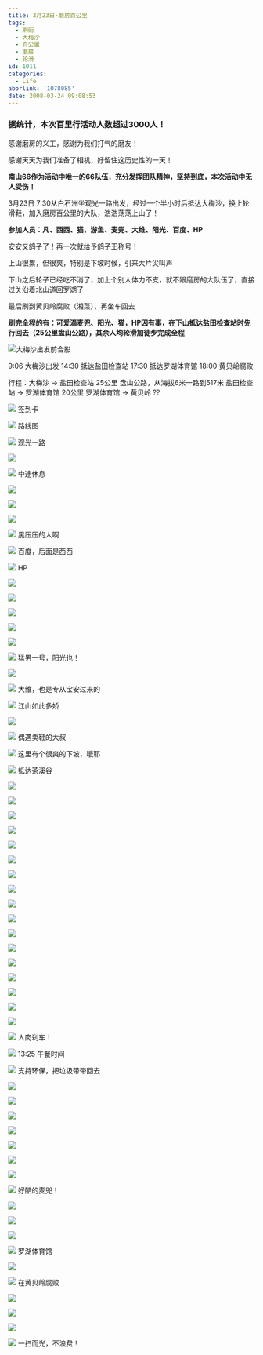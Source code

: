 ```yaml
---
title: 3月23日·磨房百公里
tags:
  - 刷街
  - 大梅沙
  - 百公里
  - 磨房
  - 轮滑
id: 1011
categories:
  - Life
abbrlink: '1078085'
date: 2008-03-24 09:08:53
---
```


### 据统计，本次百里行活动人数超过3000人！

感谢磨房的义工，感谢为我们打气的磨友！

感谢天天为我们准备了相机，好留住这历史性的一天！

**南山66作为活动中唯一的66队伍，充分发挥团队精神，坚持到底，本次活动中无人受伤！**

3月23日 7:30从白石洲坐观光一路出发，经过一个半小时后抵达大梅沙，换上轮滑鞋，加入磨房百公里的大队，浩浩荡荡上山了！

**参加人员：凡、西西、猫、游鱼、麦兜、大维、阳光、百度、HP**

安安又鸽子了！再一次就给予鸽子王称号！

上山很累，但很爽，特别是下坡时候，引来大片尖叫声

下山之后轮子已经吃不消了，加上个别人体力不支，就不跟磨房的大队伍了，直接过关沿着北山道回罗湖了

最后刷到黄贝岭腐败（湘菜），再坐车回去

**刷完全程的有：可爱滴麦兜、阳光、猫，HP因有事，在下山抵达盐田检查站时先行回去（25公里盘山公路），其余人均轮滑加徒步完成全程**

![大梅沙出发前合影](/images/2008/03/24_24_090853_3_9471.jpg)

<!--more-->
9:06 大梅沙出发
14:30 抵达盐田检查站
17:30 抵达罗湖体育馆
18:00 黄贝岭腐败

行程：大梅沙 -> 盐田检查站     25公里 盘山公路，从海拔6米一路到517米
      盐田检查站 -> 罗湖体育馆 20公里
      罗湖体育馆 -> 黄贝岭     ??

![](/images/2008/03/24_24_090853_9467.jpg)
签到卡

![](/images/2008/03/24_24_090853_0_9468.jpg)
路线图

![](/images/2008/03/24_24_090853_1_9469.jpg)
观光一路

![](/images/2008/03/24_24_090853_2_9470.jpg)

![](/images/2008/03/24_24_090853_4_9472.jpg)
中途休息

![](/images/2008/03/24_24_090853_5_9473.jpg)

![](/images/2008/03/24_24_090853_6_9474.jpg)

![](/images/2008/03/24_24_090853_7_9475.jpg)

![](/images/2008/03/24_24_090853_8_9476.jpg)
黑压压的人啊

![](/images/2008/03/24_24_091238_9477.jpg)
百度，后面是西西

![](/images/2008/03/24_24_091238_0_9478.jpg)
HP

![](/images/2008/03/24_24_091238_1_9479.jpg)

![](/images/2008/03/24_24_091238_2_9480.jpg)

![](/images/2008/03/24_24_091238_3_9481.jpg)

![](/images/2008/03/24_24_091238_4_9482.jpg)

![](/images/2008/03/24_24_091238_5_9483.jpg)

![](/images/2008/03/24_24_091238_6_9484.jpg)
猛男一号，阳光也！

![](/images/2008/03/24_24_091238_7_9485.jpg)

![](/images/2008/03/24_24_091238_8_9486.jpg)
大维，也是专从宝安过来的

![](/images/2008/03/24_24_091927_9487.jpg)
江山如此多娇

![](/images/2008/03/24_24_091927_0_9488.jpg)

![](/images/2008/03/24_24_091927_1_9489.jpg)
偶遇卖鞋的大叔

![](/images/2008/03/24_24_091927_2_9490.jpg)
这里有个很爽的下坡，哦耶

![](/images/2008/03/24_24_091927_3_9491.jpg)
抵达茶溪谷

![](/images/2008/03/24_24_091927_4_9492.jpg)

![](/images/2008/03/24_24_091927_5_9493.jpg)

![](/images/2008/03/24_24_091927_6_9494.jpg)

![](/images/2008/03/24_24_091927_7_9495.jpg)

![](/images/2008/03/24_24_091927_8_9496.jpg)

![](/images/2008/03/24_24_092111_9497.jpg)

![](/images/2008/03/24_24_092111_0_9498.jpg)

![](/images/2008/03/24_24_092111_1_9499.jpg)

![](/images/2008/03/24_24_092111_2_9500.jpg)

![](/images/2008/03/24_24_092111_3_9501.jpg)

![](/images/2008/03/24_24_092111_4_9502.jpg)

![](/images/2008/03/24_24_092111_5_9503.jpg)

![](/images/2008/03/24_24_092111_6_9504.jpg)

![](/images/2008/03/24_24_092111_7_9505.jpg)

![](/images/2008/03/24_24_092111_8_9506.jpg)

![](/images/2008/03/24_24_092348_9507.jpg)

![](/images/2008/03/24_24_092348_0_9508.jpg)

![](/images/2008/03/24_24_092348_1_9509.jpg)
人肉刹车！

![](/images/2008/03/24_24_092348_2_9510.jpg)
13:25 午餐时间

![](/images/2008/03/24_24_092348_3_9511.jpg)
支持环保，把垃圾带带回去

![](/images/2008/03/24_24_092348_4_9512.jpg)

![](/images/2008/03/24_24_092348_5_9513.jpg)

![](/images/2008/03/24_24_092348_6_9514.jpg)

![](/images/2008/03/24_24_092348_7_9515.jpg)

![](/images/2008/03/24_24_092348_8_9516.jpg)

![](/images/2008/03/24_24_092537_9517.jpg)

![](/images/2008/03/24_24_092537_0_9518.jpg)

![](/images/2008/03/24_24_092537_1_9519.jpg)
好酷的麦兜！

![](/images/2008/03/24_24_092537_2_9520.jpg)

![](/images/2008/03/24_24_092537_3_9521.jpg)

![](/images/2008/03/24_24_092537_4_9522.jpg)

![](/images/2008/03/24_24_092537_5_9523.jpg)
罗湖体育馆

![](/images/2008/03/24_24_092537_6_9524.jpg)

![](/images/2008/03/24_24_092537_7_9525.jpg)
在黄贝岭腐败

![](/images/2008/03/24_24_092537_8_9526.jpg)

![](/images/2008/03/24_24_092713_9527.jpg)

![](/images/2008/03/24_24_092713_0_9528.jpg)

![](/images/2008/03/24_24_092713_1_9529.jpg)
一扫而光，不浪费！